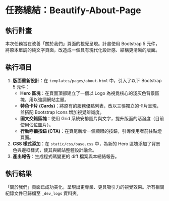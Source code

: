 # 任務總結：Beautify-About-Page

## 執行計畫

本次任務旨在改善「關於我們」頁面的視覺呈現。計畫使用 Bootstrap 5 元件，將原本單調的純文字頁面，改造成一個具有現代化設計感、結構更清晰的版面。

## 執行項目

1.  **版面重新設計**：在 `templates/pages/about.html` 中，引入了以下 Bootstrap 5 元件：
    *   **Hero 區塊**：在頁面頂部建立了一個以 Logo 為視覺核心的淺灰色背景區塊，用以強調網站主題。
    *   **特色卡片 (Cards)**：將原有的服務優點列表，改以三張獨立的卡片呈現，並搭配 Bootstrap Icons 增加視覺辨識度。
    *   **圖文交錯區塊**：使用 Grid 系統安排圖片與文字，提升版面的活潑度（目前使用佔位圖片）。
    *   **行動呼籲按鈕 (CTA)**：在頁尾新增一個顯眼的按鈕，引導使用者前往點燈頁面。
2.  **CSS 樣式添加**：在 `static/css/base.css` 中，為新的 Hero 區塊添加了背景色與邊框樣式，使其與網站整體設計融合。
3.  **產出報告**：生成程式碼變更的 diff 檔案與本總結報告。

## 執行結果

「關於我們」頁面已成功美化，呈現出更專業、更具吸引力的視覺效果。所有相關紀錄文件已歸檔至 `_dev_logs` 資料夾。

